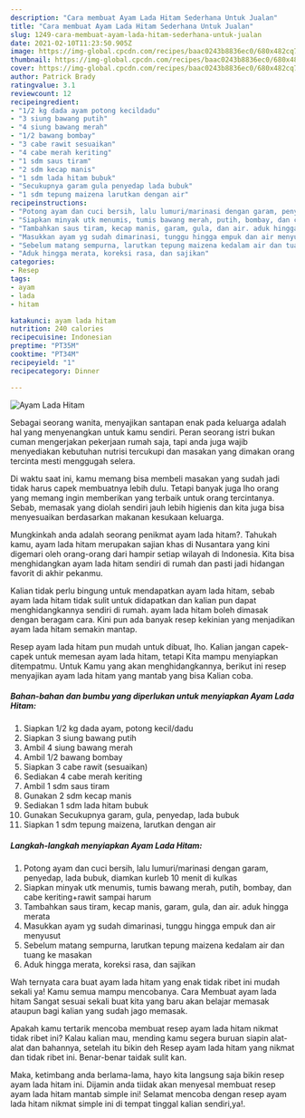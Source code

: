```yaml
---
description: "Cara membuat Ayam Lada Hitam Sederhana Untuk Jualan"
title: "Cara membuat Ayam Lada Hitam Sederhana Untuk Jualan"
slug: 1249-cara-membuat-ayam-lada-hitam-sederhana-untuk-jualan
date: 2021-02-10T11:23:50.905Z
image: https://img-global.cpcdn.com/recipes/baac0243b8836ec0/680x482cq70/ayam-lada-hitam-foto-resep-utama.jpg
thumbnail: https://img-global.cpcdn.com/recipes/baac0243b8836ec0/680x482cq70/ayam-lada-hitam-foto-resep-utama.jpg
cover: https://img-global.cpcdn.com/recipes/baac0243b8836ec0/680x482cq70/ayam-lada-hitam-foto-resep-utama.jpg
author: Patrick Brady
ratingvalue: 3.1
reviewcount: 12
recipeingredient:
- "1/2 kg dada ayam potong kecildadu"
- "3 siung bawang putih"
- "4 siung bawang merah"
- "1/2 bawang bombay"
- "3 cabe rawit sesuaikan"
- "4 cabe merah keriting"
- "1 sdm saus tiram"
- "2 sdm kecap manis"
- "1 sdm lada hitam bubuk"
- "Secukupnya garam gula penyedap lada bubuk"
- "1 sdm tepung maizena larutkan dengan air"
recipeinstructions:
- "Potong ayam dan cuci bersih, lalu lumuri/marinasi dengan garam, penyedap, lada bubuk, diamkan kurleb 10 menit di kulkas"
- "Siapkan minyak utk menumis, tumis bawang merah, putih, bombay, dan cabe keriting+rawit sampai harum"
- "Tambahkan saus tiram, kecap manis, garam, gula, dan air. aduk hingga merata"
- "Masukkan ayam yg sudah dimarinasi, tunggu hingga empuk dan air menyusut"
- "Sebelum matang sempurna, larutkan tepung maizena kedalam air dan tuang ke masakan"
- "Aduk hingga merata, koreksi rasa, dan sajikan"
categories:
- Resep
tags:
- ayam
- lada
- hitam

katakunci: ayam lada hitam 
nutrition: 240 calories
recipecuisine: Indonesian
preptime: "PT35M"
cooktime: "PT34M"
recipeyield: "1"
recipecategory: Dinner

---
```



![Ayam Lada Hitam](https://img-global.cpcdn.com/recipes/baac0243b8836ec0/680x482cq70/ayam-lada-hitam-foto-resep-utama.jpg)

Sebagai seorang wanita, menyajikan santapan enak pada keluarga adalah hal yang menyenangkan untuk kamu sendiri. Peran seorang istri bukan cuman mengerjakan pekerjaan rumah saja, tapi anda juga wajib menyediakan kebutuhan nutrisi tercukupi dan masakan yang dimakan orang tercinta mesti menggugah selera.

Di waktu  saat ini, kamu memang bisa membeli masakan yang sudah jadi tidak harus capek membuatnya lebih dulu. Tetapi banyak juga lho orang yang memang ingin memberikan yang terbaik untuk orang tercintanya. Sebab, memasak yang diolah sendiri jauh lebih higienis dan kita juga bisa menyesuaikan berdasarkan makanan kesukaan keluarga. 



Mungkinkah anda adalah seorang penikmat ayam lada hitam?. Tahukah kamu, ayam lada hitam merupakan sajian khas di Nusantara yang kini digemari oleh orang-orang dari hampir setiap wilayah di Indonesia. Kita bisa menghidangkan ayam lada hitam sendiri di rumah dan pasti jadi hidangan favorit di akhir pekanmu.

Kalian tidak perlu bingung untuk mendapatkan ayam lada hitam, sebab ayam lada hitam tidak sulit untuk didapatkan dan kalian pun dapat menghidangkannya sendiri di rumah. ayam lada hitam boleh dimasak dengan beragam cara. Kini pun ada banyak resep kekinian yang menjadikan ayam lada hitam semakin mantap.

Resep ayam lada hitam pun mudah untuk dibuat, lho. Kalian jangan capek-capek untuk memesan ayam lada hitam, tetapi Kita mampu menyiapkan ditempatmu. Untuk Kamu yang akan menghidangkannya, berikut ini resep menyajikan ayam lada hitam yang mantab yang bisa Kalian coba.

<!--inarticleads1-->

##### Bahan-bahan dan bumbu yang diperlukan untuk menyiapkan Ayam Lada Hitam:

1. Siapkan 1/2 kg dada ayam, potong kecil/dadu
1. Siapkan 3 siung bawang putih
1. Ambil 4 siung bawang merah
1. Ambil 1/2 bawang bombay
1. Siapkan 3 cabe rawit (sesuaikan)
1. Sediakan 4 cabe merah keriting
1. Ambil 1 sdm saus tiram
1. Gunakan 2 sdm kecap manis
1. Sediakan 1 sdm lada hitam bubuk
1. Gunakan Secukupnya garam, gula, penyedap, lada bubuk
1. Siapkan 1 sdm tepung maizena, larutkan dengan air




<!--inarticleads2-->

##### Langkah-langkah menyiapkan Ayam Lada Hitam:

1. Potong ayam dan cuci bersih, lalu lumuri/marinasi dengan garam, penyedap, lada bubuk, diamkan kurleb 10 menit di kulkas
1. Siapkan minyak utk menumis, tumis bawang merah, putih, bombay, dan cabe keriting+rawit sampai harum
1. Tambahkan saus tiram, kecap manis, garam, gula, dan air. aduk hingga merata
1. Masukkan ayam yg sudah dimarinasi, tunggu hingga empuk dan air menyusut
1. Sebelum matang sempurna, larutkan tepung maizena kedalam air dan tuang ke masakan
1. Aduk hingga merata, koreksi rasa, dan sajikan




Wah ternyata cara buat ayam lada hitam yang enak tidak ribet ini mudah sekali ya! Kamu semua mampu mencobanya. Cara Membuat ayam lada hitam Sangat sesuai sekali buat kita yang baru akan belajar memasak ataupun bagi kalian yang sudah jago memasak.

Apakah kamu tertarik mencoba membuat resep ayam lada hitam nikmat tidak ribet ini? Kalau kalian mau, mending kamu segera buruan siapin alat-alat dan bahannya, setelah itu bikin deh Resep ayam lada hitam yang nikmat dan tidak ribet ini. Benar-benar taidak sulit kan. 

Maka, ketimbang anda berlama-lama, hayo kita langsung saja bikin resep ayam lada hitam ini. Dijamin anda tiidak akan menyesal membuat resep ayam lada hitam mantab simple ini! Selamat mencoba dengan resep ayam lada hitam nikmat simple ini di tempat tinggal kalian sendiri,ya!.

